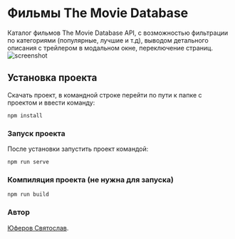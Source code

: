 # Фильмы The Movie Database
Каталог фильмов The Movie Database API, с возможностью фильтрации по категориями (популярные, лучшие и т.д), выводом детального описания с трейлером в модальном окне, переключение страниц.
![screenshot](https://avatars.mds.yandex.net/get-pdb/2472969/bf51a8ff-7aba-4689-883b-3ecb7367d9ff/s1200)

## Установка проекта
Скачать проект, в командной строке перейти по пути к папке с проектом и ввести команду:
```
npm install
```

### Запуск проекта
После установки запустить проект командой:
```
npm run serve
```

### Компиляция проекта (не нужна для запуска)
```
npm run build
```

### Автор
[Юферов Святослав](https://perm.hh.ru/resume/abbcdca4ff0380a54f0039ed1f636b37476b67).
